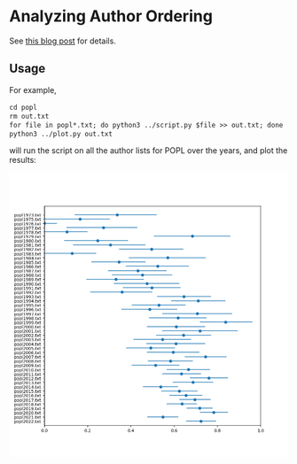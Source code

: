 # Analyzing Author Ordering

See [this blog post](https://paulhe.com/2022/12/28/mathematics-or-science.html) for details.

## Usage

For example,
```
cd popl
rm out.txt
for file in popl*.txt; do python3 ../script.py $file >> out.txt; done
python3 ../plot.py out.txt
```
will run the script on all the author lists for POPL over the years, and plot the results:

![plot of results](popl/popl.png)
